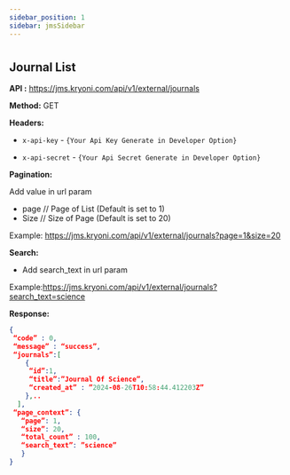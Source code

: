 ```yaml
---
sidebar_position: 1
sidebar: jmsSidebar
---
```


#

## **Journal List**

**API :** https://jms.kryoni.com/api/v1/external/journals

**Method:** GET

**Headers:**

- `x-api-key` - `{Your Api Key Generate in Developer Option}`

- `x-api-secret` - `{Your Api Secret Generate in Developer Option}`

**Pagination:**

Add value in url param

- page // Page of List (Default is set to 1)
- Size // Size of Page (Default is set to 20)

Example: https://jms.kryoni.com/api/v1/external/journals?page=1&size=20

**Search:**

- Add search_text in url param

Example:https://jms.kryoni.com/api/v1/external/journals?search_text=science

**Response:**

```json response
{
 “code” : 0,
 “message” : “success”,
 “journals”:[
    {
     “id”:1,
     “title”:”Journal Of Science”,
     “created_at” : ”2024-08-26T10:58:44.412203Z”
    },..
  ],
 “page_context”: {
   “page”: 1,
   “size”: 20,
   “total_count” : 100,
   “search_text”: ”science”
   }
}
```
